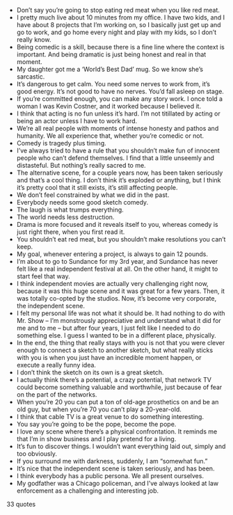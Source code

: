  - Don’t say you’re going to stop eating red meat when you like red meat.
 - I pretty much live about 10 minutes from my office. I have two kids, and I have about 8 projects that I’m working on, so I basically just get up and go to work, and go home every night and play with my kids, so I don’t really know.
 - Being comedic is a skill, because there is a fine line where the context is important. And being dramatic is just being honest and real in that moment.
 - My daughter got me a ‘World’s Best Dad’ mug. So we know she’s sarcastic.
 - It’s dangerous to get calm. You need some nerves to work from, it’s good energy. It’s not good to have no nerves. You’d fall asleep on stage.
 - If you’re committed enough, you can make any story work. I once told a woman I was Kevin Costner, and it worked because I believed it.
 - I think that acting is no fun unless it’s hard. I’m not titillated by acting or being an actor unless I have to work hard.
 - We’re all real people with moments of intense honesty and pathos and humanity. We all experience that, whether you’re comedic or not.
 - Comedy is tragedy plus timing.
 - I’ve always tried to have a rule that you shouldn’t make fun of innocent people who can’t defend themselves. I find that a little unseemly and distasteful. But nothing’s really sacred to me.
 - The alternative scene, for a couple years now, has been taken seriously and that’s a cool thing. I don’t think it’s exploded or anything, but I think it’s pretty cool that it still exists, it’s still affecting people.
 - We don’t feel constrained by what we did in the past.
 - Everybody needs some good sketch comedy.
 - The laugh is what trumps everything.
 - The world needs less destruction.
 - Drama is more focused and it reveals itself to you, whereas comedy is just right there, when you first read it.
 - You shouldn’t eat red meat, but you shouldn’t make resolutions you can’t keep.
 - My goal, whenever entering a project, is always to gain 12 pounds.
 - I’m about to go to Sundance for my 3rd year, and Sundance has never felt like a real independent festival at all. On the other hand, it might to start feel that way.
 - I think independent movies are actually very challenging right now, because it was this huge scene and it was great for a few years. Then, it was totally co-opted by the studios. Now, it’s become very corporate, the independent scene.
 - I felt my personal life was not what it should be. It had nothing to do with Mr. Show – I’m monstrously appreciative and understand what it did for me and to me – but after four years, I just felt like I needed to do something else. I guess I wanted to be in a different place, physically.
 - In the end, the thing that really stays with you is not that you were clever enough to connect a sketch to another sketch, but what really sticks with you is when you just have an incredible moment happen, or execute a really funny idea.
 - I don’t think the sketch on its own is a great sketch.
 - I actually think there’s a potential, a crazy potential, that network TV could become something valuable and worthwhile, just because of fear on the part of the networks.
 - When you’re 20 you can put a ton of old-age prosthetics on and be an old guy, but when you’re 70 you can’t play a 20-year-old.
 - I think that cable TV is a great venue to do something interesting.
 - You say you’re going to be the pope, become the pope.
 - I love any scene where there’s a physical confrontation. It reminds me that I’m in show business and I play pretend for a living.
 - It’s fun to discover things. I wouldn’t want everything laid out, simply and too obviously.
 - If you surround me with darkness, suddenly, I am “somewhat fun.”
 - It’s nice that the independent scene is taken seriously, and has been.
 - I think everybody has a public persona. We all present ourselves.
 - My godfather was a Chicago policeman, and I’ve always looked at law enforcement as a challenging and interesting job.

33 quotes